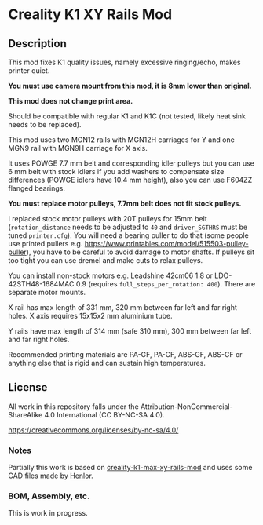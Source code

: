 # Creality K1 XY Rails Mod

## Description

This mod fixes K1 quality issues, namely excessive ringing/echo, makes printer quiet.

**You must use camera mount from this mod, it is 8mm lower than original.**

**This mod does not change print area.**

Should be compatible with regular K1 and K1C (not tested, likely heat sink needs to be replaced).

This mod uses two MGN12 rails with MGN12H carriages for Y and one MGN9 rail with MGN9H carriage for X axis.

It uses POWGE 7.7 mm belt and corresponding idler pulleys
but you can use 6 mm belt with stock idlers if you add washers to compensate size differences (POWGE idlers have 10.4 mm height), also you can
use F604ZZ flanged bearings.

**You must replace motor pulleys, 7.7mm belt does not fit stock pulleys.**

I replaced stock motor pulleys with 20T pulleys for 15mm belt (`rotation_distance` needs to be adjusted to `40` and `driver_SGTHRS` must be tuned `printer.cfg`). You will need a bearing puller to do that (some people use printed pullers e.g. https://www.printables.com/model/515503-pulley-puller), you have to be careful to avoid damage to motor shafts. If pulleys sit too tight you can use dremel and make cuts to relax pulleys.

You can install non-stock motors e.g. Leadshine 42cm06 1.8 or LDO-42STH48-1684MAC 0.9 (requires `full_steps_per_rotation: 400`). There are separate motor mounts.

X rail has max length of 331 mm, 320 mm between far left and far right holes. X axis requires 15x15x2 mm aluminium tube.

Y rails have max length of 314 mm (safe 310 mm), 300 mm between far left and far right holes.

Recommended printing materials are PA-GF, PA-CF, ABS-GF, ABS-CF or anything else that is rigid and can sustain high temperatures.

## License

All work in this repository falls under the Attribution-NonCommercial-ShareAlike 4.0 International (CC BY-NC-SA 4.0).

https://creativecommons.org/licenses/by-nc-sa/4.0/

### Notes

Partially this work is based on [creality-k1-max-xy-rails-mod](https://github.com/kemsky/creality-k1-max-xy-rails-mod) and uses some CAD files made by [Henlor](https://www.printables.com/@Henlor).


### BOM, Assembly, etc.

This is work in progress.
